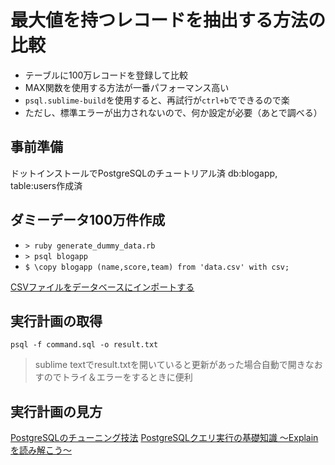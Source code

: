 # 最大値を持つレコードを抽出する方法の比較

- テーブルに100万レコードを登録して比較
- MAX関数を使用する方法が一番パフォーマンス高い
- `psql.sublime-build`を使用すると、再試行が`ctrl+b`でできるので楽
- ただし、標準エラーが出力されないので、何か設定が必要（あとで調べる）

## 事前準備
ドットインストールでPostgreSQLのチュートリアル済
db:blogapp, table:users作成済

## ダミーデータ100万件作成
- `> ruby generate_dummy_data.rb`
- `> psql blogapp`
- `$ \copy blogapp (name,score,team) from 'data.csv' with csv;`

[CSVファイルをデータベースにインポートする](http://qiita.com/egg_chicken/items/cec72bda3759f875285f)

## 実行計画の取得
`psql -f command.sql -o result.txt`

> sublime textでresult.txtを開いていると更新があった場合自動で開きなおすのでトライ＆エラーをするときに便利

## 実行計画の見方

[PostgreSQLのチューニング技法](https://www.google.com/url?sa=t&rct=j&q=&esrc=s&source=web&cd=2&cad=rja&uact=8&ved=0CCIQFjAB&url=https%3A%2F%2Fwww.postgresql.jp%2Fevents%2Fpgcon09j%2Fdoc%2Fb2-3.pdf&ei=R5NEVdu0HobpmAXy7YHAAw&usg=AFQjCNGvs31wvLjRElw1QdGWrIwVKarwWg&sig2=riLfZ0Wz0pFhfPlsdxhKAQ&bvm=bv.92291466,d.dGY)
[PostgreSQLクエリ実行の基礎知識 ～Explainを読み解こう～](http://www.slideshare.net/MikiShimogai/postgre-sql-explain)